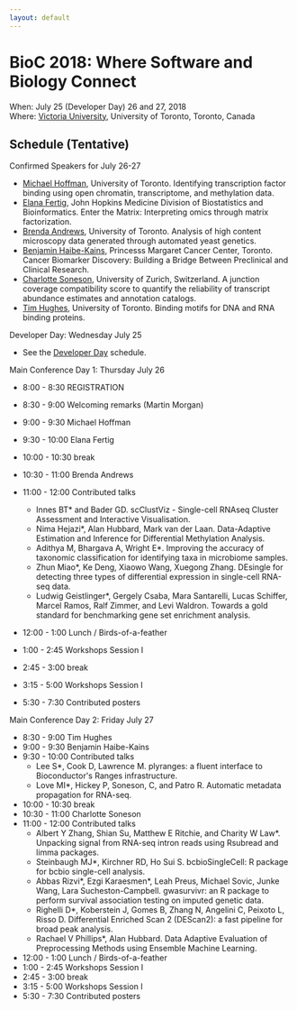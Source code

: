 ```yaml
---
layout: default
---
```

# BioC 2018: Where Software and Biology Connect

When: July 25 (Developer Day) 26 and 27, 2018 <br />
Where: [Victoria University][uvic], University of Toronto, Toronto, Canada

[uvic]: http://www.vicu.utoronto.ca/

## Schedule (Tentative)

Confirmed Speakers for July 26-27

* [Michael Hoffman][5], University of Toronto. Identifying
  transcription factor binding using open chromatin, transcriptome,
  and methylation data.
* [Elana Fertig][3], John Hopkins Medicine Division of Biostatistics
  and Bioinformatics. Enter the Matrix: Interpreting omics through
  matrix factorization.
* [Brenda Andrews][1], University of Toronto.  Analysis of high
  content microscopy data generated through automated yeast genetics.
* [Benjamin Haibe-Kains][2], Princesss Margaret Cancer Center,
  Toronto. Cancer Biomarker Discovery: Building a Bridge Between
  Preclinical and Clinical Research.
* [Charlotte Soneson][4], University of Zurich, Switzerland. A
  junction coverage compatibility score to quantify the reliability of
  transcript abundance estimates and annotation catalogs.
* [Tim Hughes][6], University of Toronto. Binding motifs for DNA and
  RNA binding proteins.

[1]: http://sites.utoronto.ca/andrewslab/
[2]: https://www.pmgenomics.ca/bhklab/
[3]: https://www.rits.onc.jhmi.edu/DBB/members/?members=Faculty&member=efertig1
[4]: https://csoneson.github.io/
[5]: https://hoffmanlab.org/
[6]: http://hugheslab.med.utoronto.ca/

Developer Day: Wednesday July 25

* See the [Developer Day](schedule-developer-day) schedule.
   
Main Conference Day 1: Thursday July 26

* 8:00 - 8:30 REGISTRATION
* 8:30 - 9:00 Welcoming remarks (Martin Morgan)
* 9:00 - 9:30 Michael Hoffman
* 9:30 - 10:00 Elana Fertig
* 10:00 - 10:30 break
* 10:30 - 11:00 Brenda Andrews
* 11:00 - 12:00 Contributed talks
    + Innes BT* and Bader GD. scClustViz - Single-cell RNAseq Cluster Assessment and Interactive Visualisation.
    + Nima Hejazi*, Alan Hubbard, Mark van der Laan. Data-Adaptive Estimation and Inference for Differential Methylation Analysis.
    + Adithya M, Bhargava A, Wright E*. Improving the accuracy of taxonomic classification for identifying taxa in microbiome samples. 
    + Zhun Miao*, Ke Deng, Xiaowo Wang, Xuegong Zhang. DEsingle for detecting three types of differential expression in single-cell RNA-seq data.
    + Ludwig Geistlinger*, Gergely Csaba, Mara Santarelli, Lucas Schiffer, Marcel Ramos, Ralf Zimmer, and Levi Waldron. Towards a gold standard for benchmarking gene set enrichment analysis. 

* 12:00 - 1:00 Lunch / Birds-of-a-feather
* 1:00 - 2:45 Workshops Session I
* 2:45 - 3:00 break
* 3:15 - 5:00 Workshops Session I
* 5:30 - 7:30 Contributed posters

Main Conference Day 2: Friday July 27

* 8:30 - 9:00 Tim Hughes
* 9:00 - 9:30 Benjamin Haibe-Kains
* 9:30 - 10:00 Contributed talks
    + Lee S*, Cook D, Lawrence M. plyranges: a fluent interface to Bioconductor's Ranges infrastructure. 
    + Love MI*, Hickey P, Soneson, C, and Patro R. Automatic metadata propagation for RNA-seq. 
* 10:00 - 10:30 break
* 10:30 - 11:00 Charlotte Soneson
* 11:00 - 12:00 Contributed talks
    + Albert Y Zhang, Shian Su, Matthew E Ritchie, and Charity W Law*. Unpacking signal from RNA-seq intron reads using Rsubread and limma packages. 
    + Steinbaugh MJ*, Kirchner RD, Ho Sui S. bcbioSingleCell: R package for bcbio single-cell analysis.
    + Abbas Rizvi*, Ezgi Karaesmen*, Leah Preus, Michael Sovic, Junke Wang, Lara Sucheston-Campbell. gwasurvivr: an R package to perform survival association testing on imputed genetic data. 
    + Righelli D*, Koberstein J, Gomes B, Zhang N, Angelini C, Peixoto L, Risso D. Differential Enriched Scan 2 (DEScan2): a fast pipeline for broad peak analysis. 
    + Rachael V Phillips*, Alan Hubbard. Data Adaptive Evaluation of Preprocessing Methods using Ensemble Machine Learning. 
* 12:00 - 1:00 Lunch / Birds-of-a-feather
* 1:00 - 2:45 Workshops Session I
* 2:45 - 3:00 break
* 3:15 - 5:00 Workshops Session I
* 5:30 - 7:30 Contributed posters

